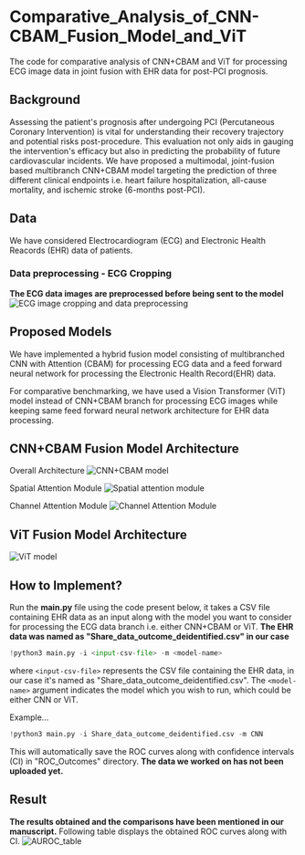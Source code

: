 # Comparative_Analysis_of_CNN-CBAM_Fusion_Model_and_ViT
The code for comparative analysis of CNN+CBAM and ViT for processing ECG image data in joint fusion with EHR data for post-PCI prognosis. 

## Background
Assessing the patient's prognosis after undergoing PCI (Percutaneous Coronary Intervention) is vital for understanding their recovery trajectory and potential risks post-procedure. This evaluation not only aids in gauging the intervention's efficacy but also in predicting the probability of future cardiovascular incidents. We have proposed a multimodal, joint-fusion based multibranch CNN+CBAM model targeting the prediction of three different clinical endpoints i.e. heart failure hospitalization, all-cause mortality, and ischemic stroke (6-months post-PCI).


## Data
We have considered Electrocardiogram (ECG) and Electronic Health Reacords (EHR) data of patients.

### Data preprocessing - ECG Cropping 
**The ECG data images are preprocessed before being sent to the model**
![ECG image cropping and data preprocessing](images/Cropped_ECG.png)


## Proposed Models

We have implemented a hybrid fusion model consisting of multibranched CNN with Attention (CBAM) for processing ECG data and a feed forward neural network for processing the Electronic Health Record(EHR) data.

For comparative benchmarking, we have used a Vision Transformer (ViT) model instead of CNN+CBAM branch for processing ECG images while keeping same feed forward neural network architecture for EHR data processing.

## CNN+CBAM Fusion Model Architecture
Overall Architecture
![CNN+CBAM model](images/CNN+CBAM_model_architecture.png)

Spatial Attention Module
![Spatial attention module](images/spatial_attention_module.png)

Channel Attention Module
![Channel Attention Module](images/channel_attention_module.png)


## ViT Fusion Model Architecture
![ViT model](images/Vit+MLP_model_architecture_final.png)

## How to Implement? 

Run the **main.py** file using the code present below, it takes a CSV file containing EHR data as an input along with the model you want to consider for processing the ECG data branch i.e. either CNN+CBAM or ViT.
**The EHR data was named as "Share_data_outcome_deidentified.csv" in our case**

```python
!python3 main.py -i <input-csv-file> -m <model-name>
```

where `<input-csv-file>` represents the CSV file containing the EHR data, in our case it's named as "Share_data_outcome_deidentified.csv". The `<model-name>` argument indicates the model which you wish to run, which could be either CNN or ViT.

Example...
```python
!python3 main.py -i Share_data_outcome_deidentified.csv -m CNN
```
This will automatically save the ROC curves along with confidence intervals (CI) in "ROC_Outcomes" directory.
**The data we worked on has not been uploaded yet.**

## Result

**The results obtained and the comparisons have been mentioned in our manuscript.**
Following table displays the obtained ROC curves along with CI.
![AUROC_table](images/AUROC_table.png)
